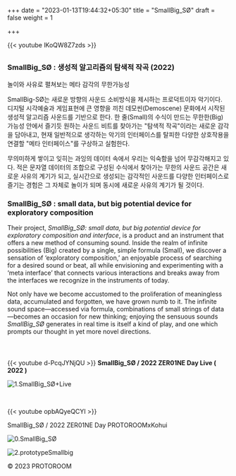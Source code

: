 +++
date = "2023-01-13T19:44:32+05:30"
title = "SmallBig_SØ"
draft = false
weight = 1

+++



{{< youtube lKoQW8Z7zds >}}



## <!--more-->

### SmallBig_SØ : 생성적 알고리즘의 탐색적 작곡 (2022)

놀이와 사유로 펼쳐보는 메타 감각의 무한가능성

SmallBig-SØ는 새로운 방향의 사운드 소비방식을 제시하는 프로덕트이자 악기이다. 디지털 시각예술과
게임표현에 큰 영향을 끼친 데모씬(Demoscene) 문화에서 시작된 생성적 알고리즘 사운드를 기반으로 한다. 한 줄(Small)의 수식이 만드는 무한한(Big) 가능성 안에서 즐기듯 원하는 사운드 비트를 찾아가는 "탐색적 작곡"이라는 새로운 감각을 담아내고, 현재 일반적으로 생각하는 악기의 인터페이스를 탈피한 다양한 상호작용을 연결할 "메타 인터페이스"를 구상하고 실험한다.

무의미하게 쌓이고 잊히는 과잉의 데이터 속에서 우리는 익숙함을 넘어 무감각해지고 있다. 적은 문자열 데이터의 조합으로 구성된 수식에서 찾아가는 무한의 사운드 공간은 새로운 사유의 계기가 되고, 실시간으로 생성되는 감각적인 사운드를 다양한 인터페이스로 즐기는 경험은 그 자체로 놀이가 되며 동시에 새로운 사유의 계기가 될 것이다.

### SmallBig_SØ : small data, but big potential device for exploratory composition 

Their project, *SmallBig_SØ: small data, but big potential device for exploratory composition and interface*, is a product and an instrument that offers a new method of consuming sound. Inside the realm of infinite possibilities (Big) created by a single, simple formula (Small), we discover a sensation of ‘exploratory composition,’ an enjoyable process of searching for a desired sound or beat, all while envisioning and experimenting with a ‘meta interface’ that connects various interactions and breaks away from the interfaces we recognize in the instruments of today.

Not only have we become accustomed to the proliferation of meaningless data, accumulated and forgotten, we have grown numb to it. The infinite sound space—accessed via formula, combinations of small strings of data—becomes an occasion for new thinking; enjoying the sensuous sounds *SmallBig_SØ* generates in real time is itself a kind of play, and one which prompts our thought in yet more novel directions.  

<br>

### 

{{< youtube d-PcqJYNjQU >}}<!--more-->
**SmallBig_SØ / 2022 ZER01NE Day Live ( 2022 )**

![1.SmallBig_SØ+Live](./1.SmallBig_SØ+Live.jpg)



<br>

{{< youtube opbAQyeQCYI >}}

SmallBig_SØ / 2022 ZER01NE Day PROTOROOMxKohui

![0.SmallBig_SØ](./0.SmallBig_SØ.jpg)

<!--more-->

![2.prototypeSmallbig](./2.prototypeSmallbig.jpg)




© 2023 PROTOROOM
